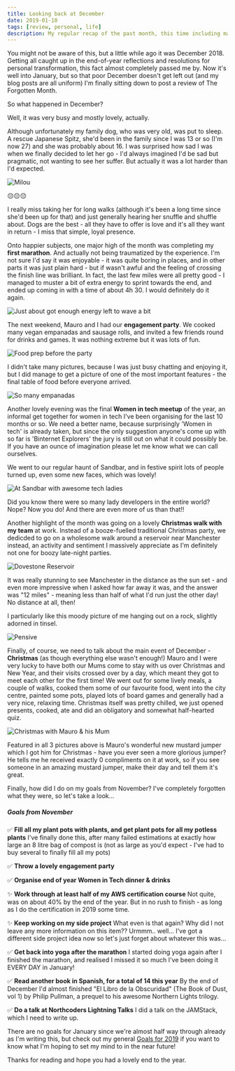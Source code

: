 ```yaml
---
title: Looking back at December
date: 2019-01-10
tags: [review, personal, life]
description: My regular recap of the past month, this time including marathon running, tech ladies, engagement parties and a deceased dog :(
---
```


You might not be aware of this, but a little while ago it was December 2018. Getting all caught up in the end-of-year reflections and resolutions for personal transformation, this fact almost completely passed me by. Now it's well into January, but so that poor December doesn't get left out (and my blog posts are all uniform) I'm finally sitting down to post a review of The Forgotten Month.

So what happened in December?

Well, it was very busy and mostly lovely, actually.

Although unfortunately my family dog, who was very old, was put to sleep. A rescue Japanese Spitz, she'd been in the family since I was 13 or so (I'm now 27) and she was probably about 16. I was surprised how sad I was when we finally decided to let her go - I'd always imagined I'd be sad but pragmatic, not wanting to see her suffer. But actually it was a lot harder than I'd expected.

![Milou](./dec-2018/dog.jpg)

😔😔😔

I really miss taking her for long walks (although it's been a long time since she'd been up for that) and just generally hearing her snuffle and shuffle about. Dogs are the best - all they have to offer is love and it's all they want in return - I miss that simple, loyal presence.

Onto happier subjects, one major high of the month was completing my **first marathon**. And actually not being traumatized by the experience. I'm not sure I'd say it was enjoyable - it was quite boring in places, and in other parts it was just plain hard - but if wasn't awful and the feeling of crossing the finish line was brilliant. In fact, the last few miles were all pretty good - I managed to muster a bit of extra energy to sprint towards the end, and ended up coming in with a time of about 4h 30. I would definitely do it again.

![Just about got enough energy left to wave a bit](./dec-2018/marathon.png)

The next weekend, Mauro and I had our **engagement party**. We cooked many vegan empanadas and sausage rolls, and invited a few friends round for drinks and games. It was nothing extreme but it was lots of fun.

![Food prep before the party](dec-2018/cooking.png)

I didn't take many pictures, because I was just busy chatting and enjoying it, but I did manage to get a picture of one of the most important features - the final table of food before everyone arrived.

![So many empanadas](dec-2018/food.png)

Another lovely evening was the final **Women in tech meetup** of the year, an informal get together for women in tech I've been organising for the last 10 months or so. We need a better name, because surprisingly 'Women in tech' is already taken, but since the only suggestion anyone's come up with so far is 'Binternet Explorers' the jury is still out on what it could possibly be. If you have an ounce of imagination please let me know what we can call ourselves.

We went to our regular haunt of Sandbar, and in festive spirit lots of people turned up, even some new faces, which was lovely!

![At Sandbar with awesome tech ladies](dec-2018/meetup.png)

Did you know there were so many lady developers in the entire world? Nope? Now you do! And there are even more of us than that!!

Another highlight of the month was going on a lovely **Christmas walk with my team** at work. Instead of a booze-fuelled traditional Christmas party, we dedicded to go on a wholesome walk around a reservoir near Manchester instead, an activity and sentiment I massively appreciate as I'm definitely not one for boozy late-night parties.

![Dovestone Reservoir](dec-2018/walk.jpg)

It was really stunning to see Manchester in the distance as the sun set - and even more impressive when I asked how far away it was, and the answer was "12 miles" - meaning less than half of what I'd run just the other day! No distance at all, then!

I particularly like this moody picture of me hanging out on a rock, slightly adorned in tinsel.

![Pensive](dec-2018/rock.jpg)

Finally, of course, we need to talk about the main event of December - **Christmas** (as though everything else wasn't enough!) Mauro and I were very lucky to have both our Mums come to stay with us over Christmas and New Year, and their visits crossed over by a day, which meant they got to meet each other for the first time! We went out for some lively meals, a couple of walks, cooked them some of our favourite food, went into the city centre, painted some pots, played lots of board games and generally had a very nice, relaxing time. Christmas itself was pretty chilled, we just opened presents, cooked, ate and did an obligatory and somewhat half-hearted quiz.

![Christmas with Mauro & his Mum](dec-2018/christmas.jpg)

Featured in all 3 pictures above is Mauro's wonderful new mustard jumper which I got him for Christmas - have you ever seen a more glorious jumper? He tells me he received exactly 0 compliments on it at work, so if you see someone in an amazing mustard jumper, make their day and tell them it's great.

Finally, how did I do on my goals from November? I've completely forgotten what they were, so let's take a look...

##### Goals from November

✅ **Fill all my plant pots with plants, and get plant pots for all my potless plants** I've finally done this, after many failed estimations at exactly how large an 8 litre bag of compost is (not as large as you'd expect - I've had to buy several to finally fill all my pots)

✅ **Throw a lovely engagement party**

✅ **Organise end of year Women in Tech dinner & drinks**

✨ **Work through at least half of my AWS certification course** Not quite, was on about 40% by the end of the year. But in no rush to finish - as long as I do the certification in 2019 some time.

✨ **Keep working on my side project** What even is that again? Why did I not leave any more information on this item?? Urmmm.. well... I've got a different side project idea now so let's just forget about whatever this was...

✅ **Get back into yoga after the marathon** I started doing yoga again after I finished the marathon, and realised I missed it so much I've been doing it EVERY DAY in January!

✅ **Read another book in Spanish, for a total of 14 this year** By the end of December I'd almost finished "El Libro de la Obscuridad" (The Book of Dust, vol 1) by Philip Pullman, a prequel to his awesome Northern Lights trilogy.

✅ **Do a talk at Northcoders Lightning Talks** I did a talk on the JAMStack, which I need to write up.

There are no goals for January since we're almost half way through already as I'm writing this, but check out my general [Goals for 2019](/blog/goals-2019/) if you want to know what I'm hoping to set my mind to in the near future!

Thanks for reading and hope you had a lovely end to the year.
